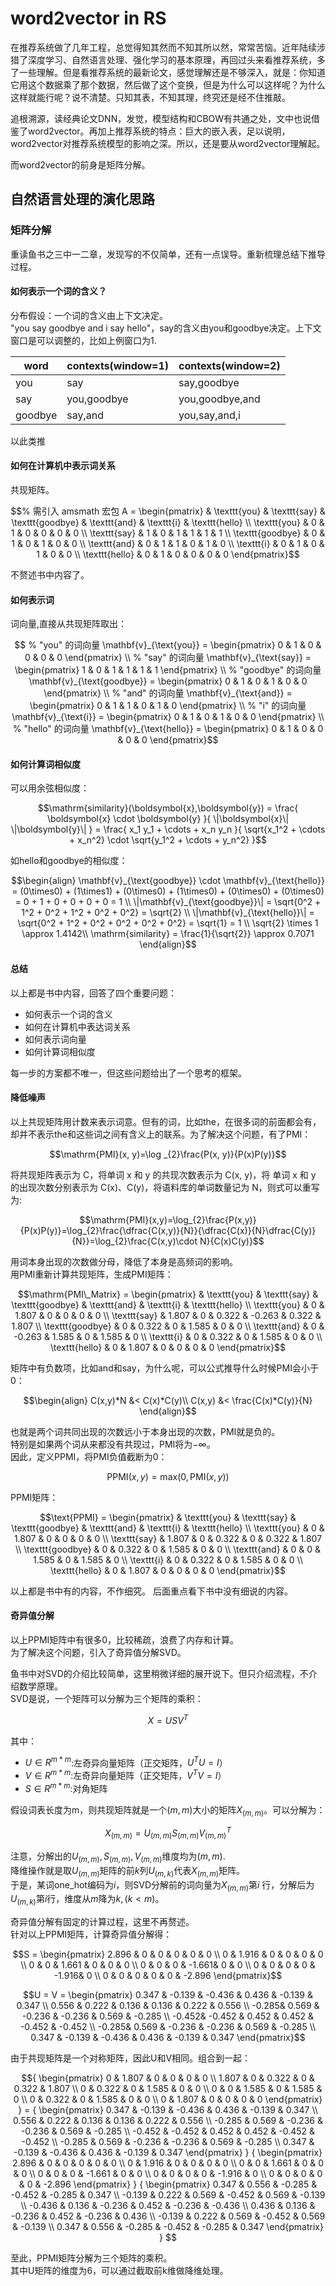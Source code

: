 # word2vector in RS

在推荐系统做了几年工程，总觉得知其然而不知其所以然，常常苦恼。近年陆续涉猎了深度学习、自然语言处理、强化学习的基本原理，再回过头来看推荐系统，多了一些理解。但是看推荐系统的最新论文，感觉理解还是不够深入，就是：你知道它用这个数据乘了那个数据，然后做了这个变换，但是为什么可以这样呢？为什么这样就能行呢？说不清楚。只知其表，不知其理，终究还是经不住推敲。  
  
追根溯源，读经典论文DNN，发觉，模型结构和CBOW有共通之处，文中也说借鉴了word2vector。再加上推荐系统的特点：巨大的嵌入表，足以说明，word2vector对推荐系统模型的影响之深。所以，还是要从word2vector理解起。  
  
而word2vector的前身是矩阵分解。  

## 自然语言处理的演化思路
### 矩阵分解
重读鱼书之三中一二章，发现写的不仅简单，还有一点误导。重新梳理总结下推导过程。

#### 如何表示一个词的含义？
分布假设：一个词的含义由上下文决定。  
"you say goodbye and i say hello"，say的含义由you和goodbye决定。上下文窗口是可以调整的，比如上例窗口为1.  
  
| word | contexts(window=1) | contexts(window=2) |
|------|---------------------|---------------------|
|you|say|say,goodbye|  
|say|you,goodbye|you,goodbye,and|
|goodbye|say,and|you,say,and,i|

以此类推

#### 如何在计算机中表示词关系
共现矩阵。  
```math
% 需引入 amsmath 宏包
A = \begin{pmatrix}
& \texttt{you} & \texttt{say} & \texttt{goodbye} & \texttt{and} & \texttt{i} & \texttt{hello} \\
\texttt{you}     & 0 & 1 & 0 & 0 & 0 & 0 \\
\texttt{say}     & 1 & 0 & 1 & 1 & 1 & 1 \\
\texttt{goodbye} & 0 & 1 & 0 & 1 & 0 & 0 \\
\texttt{and}     & 0 & 1 & 1 & 0 & 1 & 0 \\
\texttt{i}       & 0 & 1 & 0 & 1 & 0 & 0 \\
\texttt{hello}   & 0 & 1 & 0 & 0 & 0 & 0
\end{pmatrix}
```
不赘述书中内容了。

#### 如何表示词
词向量,直接从共现矩阵取出：
```math

% "you" 的词向量
\mathbf{v}_{\text{you}} = 
\begin{pmatrix}
0 & 1 & 0 & 0 & 0 & 0 
\end{pmatrix}
\\
% "say" 的词向量
\mathbf{v}_{\text{say}} = 
\begin{pmatrix}
1 & 0 & 1 & 1 & 1 & 1 
\end{pmatrix}
\\
% "goodbye" 的词向量
\mathbf{v}_{\text{goodbye}} = 
\begin{pmatrix}
0 & 1 & 0 & 1 & 0 & 0 
\end{pmatrix}
\\
% "and" 的词向量
\mathbf{v}_{\text{and}} = 
\begin{pmatrix}
0 & 1 & 1 & 0 & 1 & 0 
\end{pmatrix}
\\
% "i" 的词向量
\mathbf{v}_{\text{i}} = 
\begin{pmatrix}
0 & 1 & 0 & 1 & 0 & 0 
\end{pmatrix}
\\
% "hello" 的词向量
\mathbf{v}_{\text{hello}} = 
\begin{pmatrix}
0 & 1 & 0 & 0 & 0 & 0 
\end{pmatrix}
```

#### 如何计算词相似度
可以用余弦相似度：
```math
\mathrm{similarity}(\boldsymbol{x},\boldsymbol{y}) = 
\frac{ 
    \boldsymbol{x} \cdot \boldsymbol{y} 
}{ 
    \|\boldsymbol{x}\| \|\boldsymbol{y}\| 
} = 
\frac{ 
    x_1 y_1 + \cdots + x_n y_n 
}{ 
    \sqrt{x_1^2 + \cdots + x_n^2} \cdot \sqrt{y_1^2 + \cdots + y_n^2} 
}
```
如hello和goodbye的相似度：
```math
\begin{align}
\mathbf{v}_{\text{goodbye}} \cdot \mathbf{v}_{\text{hello}} = (0\times0) + (1\times1) + (0\times0) + (1\times0) + (0\times0) + (0\times0) = 0 + 1 + 0 + 0 + 0 + 0 = 1 \\
\|\mathbf{v}_{\text{goodbye}}\| = \sqrt{0^2 + 1^2 + 0^2 + 1^2 + 0^2 + 0^2} = \sqrt{2} \\
\|\mathbf{v}_{\text{hello}}\|   = \sqrt{0^2 + 1^2 + 0^2 + 0^2 + 0^2 + 0^2} = \sqrt{1} = 1 \\
\sqrt{2} \times 1 \approx 1.4142\\
\mathrm{similarity} = \frac{1}{\sqrt{2}} \approx 0.7071
\end{align}
```

#### 总结
以上都是书中内容，回答了四个重要问题：  
- 如何表示一个词的含义
- 如何在计算机中表达词关系
- 如何表示词向量
- 如何计算词相似度

每一步的方案都不唯一，但这些问题给出了一个思考的框架。  

#### 降低噪声
以上共现矩阵用计数来表示词意。但有的词，比如the，在很多词的前面都会有，却并不表示the和这些词之间有含义上的联系。为了解决这个问题，有了PMI：
```math
\mathrm{PMI}(x, y)=\log _{2}\frac{P(x, y)}{P(x)P(y)}
```
将共现矩阵表示为 C，将单词 x 和 y 的共现次数表示为 C(x, y)，将 单词 x 和 y 的出现次数分别表示为 C(x)、C(y)，将语料库的单词数量记为 N，则式可以重写为:
```math
\mathrm{PMI}(x,y)=\log_{2}\frac{P(x,y)}{P(x)P(y)}=\log_{2}\frac{\dfrac{C(x,y)}{N}}{\dfrac{C(x)}{N}\dfrac{C(y)}{N}}=\log_{2}\frac{C(x,y)\cdot N}{C(x)C(y)}
```
用词本身出现的次数做分母，降低了本身是高频词的影响。  
用PMI重新计算共现矩阵，生成PMI矩阵：
```math
\mathrm{PMI\_Matrix} = 
\begin{pmatrix}
& \texttt{you} & \texttt{say} & \texttt{goodbye} & \texttt{and} & \texttt{i} & \texttt{hello} \\
\texttt{you}     & 0 & 1.807 & 0 & 0 & 0 & 0 \\
\texttt{say}     & 1.807 & 0 & 0.322 & -0.263 & 0.322 & 1.807 \\
\texttt{goodbye} & 0 & 0.322 & 0 & 1.585 & 0 & 0 \\
\texttt{and}     & 0 & -0.263 & 1.585 & 0 & 1.585 & 0 \\
\texttt{i}       & 0 & 0.322 & 0 & 1.585 & 0 & 0 \\
\texttt{hello}   & 0 & 1.807 & 0 & 0 & 0 & 0
\end{pmatrix}
```
矩阵中有负数项，比如and和say，为什么呢，可以公式推导什么时候PMI会小于0：
```math
\begin{align}
C(x,y)*N &< C(x)*C(y)\\
C(x,y) &< \frac{C(x)*C(y)}{N}
\end{align}
```
也就是两个词共同出现的次数远小于本身出现的次数，PMI就是负的。  
特别是如果两个词从来都没有共现过，PMI将为$`-\infty`$。  
因此，定义PPMI，将PMI负值截断为0：
```math
\mathrm{PPMI}(x,y)=\mathrm{max}(0,\mathrm{PMI}(x,y))
```
PPMI矩阵：
```math
\text{PPMI} = 
\begin{pmatrix}
 & \texttt{you} & \texttt{say} & \texttt{goodbye} & \texttt{and} & \texttt{i} & \texttt{hello} \\
\texttt{you}     & 0 & 1.807 & 0 & 0 & 0 & 0 \\
\texttt{say}     & 1.807 & 0 & 0.322 & 0 & 0.322 & 1.807 \\
\texttt{goodbye} & 0 & 0.322 & 0 & 1.585 & 0 & 0 \\
\texttt{and}     & 0 & 0 & 1.585 & 0 & 1.585 & 0 \\
\texttt{i}       & 0 & 0.322 & 0 & 1.585 & 0 & 0 \\
\texttt{hello}   & 0 & 1.807 & 0 & 0 & 0 & 0
\end{pmatrix}
```
以上都是书中有的内容，不作细究。
后面重点看下书中没有细说的内容。

#### 奇异值分解
以上PPMI矩阵中有很多0，比较稀疏，浪费了内存和计算。  
为了解决这个问题，引入了奇异值分解SVD。  

鱼书中对SVD的介绍比较简单，这里稍微详细的展开说下。但只介绍流程，不介绍数学原理。  
SVD是说，一个矩阵可以分解为三个矩阵的乘积：
```math
X = USV^T
```
其中：
- $`U\in{R^{m*m}}`$:左奇异向量矩阵（正交矩阵，$`U^TU=I`$）
- $`V\in{R^{m*m}}`$:左奇异向量矩阵（正交矩阵，$`V^TV=I`$）
- $`S\in{R^{m*m}}`$:对角矩阵

假设词表长度为m，则共现矩阵就是一个$`(m, m)`$大小的矩阵$`X_{(m,m)}`$。可以分解为：
```math
X_{(m,m)} = U_{(m,m)}S_{(m,m)}V_{(m,m)}^T
```
注意，分解出的$`U_{(m,m)},S_{(m,m)},V_{(m,m)}`$维度均为$`(m,m)`$.  
降维操作就是取$`U_{(m,m)}`$矩阵的前$`k`$列$`U_{(m,k)}`$代表$`X_{(m,m)}`$矩阵。  
于是，某词one_hot编码为$`i`$，则SVD分解前的词向量为$`X_{(m,m)}`$第$`i`$
行，分解后为$`U_{(m,k)}`$第$`i`$行，维度从$`m`$降为$`k, (k<m)`$。  

奇异值分解有固定的计算过程，这里不再赘述。  
针对以上PPMI矩阵，计算奇异值分解得：
```math
S = \begin{pmatrix}
2.896 & 0     & 0     & 0     & 0     & 0 \\
0     & 1.916 & 0     & 0     & 0     & 0 \\
0     & 0     & 1.661 & 0     & 0     & 0 \\
0     & 0     & 0     & -1.661& 0     & 0 \\
0     & 0     & 0     & 0     & -1.916& 0 \\
0     & 0     & 0     & 0     & 0     & -2.896
\end{pmatrix}
```
```math
U = V = \begin{pmatrix}
0.347 & -0.139 & -0.436 & 0.436 & -0.139 & 0.347 \\
0.556 & 0.222  & 0.136  & 0.136  & 0.222  & 0.556 \\
-0.285& 0.569  & -0.236 & -0.236 & 0.569  & -0.285 \\
-0.452& -0.452 & 0.452  & 0.452  & -0.452 & -0.452 \\
-0.285& 0.569  & -0.236 & -0.236 & 0.569  & -0.285 \\
0.347 & -0.139 & -0.436 & 0.436 & -0.139 & 0.347
\end{pmatrix}
```
由于共现矩阵是一个对称矩阵，因此U和V相同。组合到一起：
```math
{
    \begin{pmatrix}
    0 & 1.807 & 0 & 0 & 0 & 0 \\
    1.807 & 0 & 0.322 & 0 & 0.322 & 1.807 \\
    0 & 0.322 & 0 & 1.585 & 0 & 0 \\
    0 & 0 & 1.585 & 0 & 1.585 & 0 \\
    0 & 0.322 & 0 & 1.585 & 0 & 0 \\
    0 & 1.807 & 0 & 0 & 0 & 0
    \end{pmatrix}
}
=
{
    \begin{pmatrix}
    0.347 & -0.139 & -0.436 & 0.436 & -0.139 & 0.347 \\
    0.556 & 0.222 & 0.136 & 0.136 & 0.222 & 0.556 \\
    -0.285 & 0.569 & -0.236 & -0.236 & 0.569 & -0.285 \\
    -0.452 & -0.452 & 0.452 & 0.452 & -0.452 & -0.452 \\
    -0.285 & 0.569 & -0.236 & -0.236 & 0.569 & -0.285 \\
    0.347 & -0.139 & -0.436 & 0.436 & -0.139 & 0.347
    \end{pmatrix}
}
{
    \begin{pmatrix}
    2.896 & 0 & 0 & 0 & 0 & 0 \\
    0 & 1.916 & 0 & 0 & 0 & 0 \\
    0 & 0 & 1.661 & 0 & 0 & 0 \\
    0 & 0 & 0 & -1.661 & 0 & 0 \\
    0 & 0 & 0 & 0 & -1.916 & 0 \\
    0 & 0 & 0 & 0 & 0 & -2.896
    \end{pmatrix}
}
{
\begin{pmatrix}
0.347 & 0.556 & -0.285 & -0.452 & -0.285 & 0.347 \\
-0.139 & 0.222 & 0.569 & -0.452 & 0.569 & -0.139 \\
-0.436 & 0.136 & -0.236 & 0.452 & -0.236 & -0.436 \\
0.436 & 0.136 & -0.236 & 0.452 & -0.236 & 0.436 \\
-0.139 & 0.222 & 0.569 & -0.452 & 0.569 & -0.139 \\
0.347 & 0.556 & -0.285 & -0.452 & -0.285 & 0.347
\end{pmatrix}
}

```
至此，PPMI矩阵分解为三个矩阵的乘积。  
其中U矩阵的维度为6，可以通过截取前k维做降维处理。  

